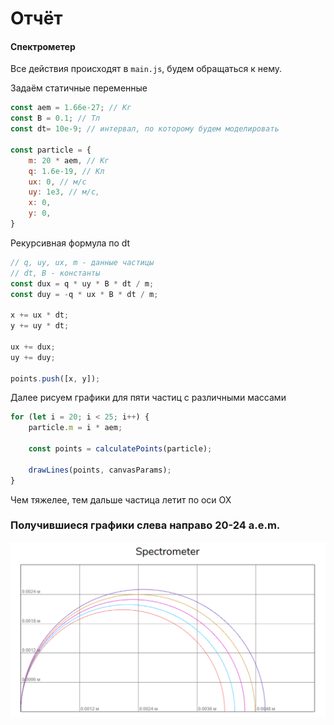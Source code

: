 # Отчёт 
#### Спектрометер
Все действия происходят в `main.js`, будем обращаться к нему.

Задаём статичные переменные
```js
const aem = 1.66e-27; // Кг
const B = 0.1; // Тл
const dt= 10e-9; // интервал, по которому будем моделировать

const particle = {
    m: 20 * aem, // Кг
    q: 1.6e-19, // Кл
    ux: 0, // м/c
    uy: 1e3, // м/с,
    x: 0,
    y: 0,
}
```

Рекурсивная формула по dt
```js
// q, uy, ux, m - данные частицы
// dt, B - константы
const dux = q * uy * B * dt / m;
const duy = -q * ux * B * dt / m;

x += ux * dt;
y += uy * dt;

ux += dux;
uy += duy;

points.push([x, y]);
```

Далее рисуем графики для пяти частиц с различными массами
```js
for (let i = 20; i < 25; i++) {
    particle.m = i * aem;

    const points = calculatePoints(particle);

    drawLines(points, canvasParams);
}
```

Чем тяжелее, тем дальше частица летит по оси OX

### Получившиеся графики слева направо 20-24 a.e.m.
![Получившиеся графики слева направо 20-24 a.e.m.](../static/spectrometer/images/chart1.png)

